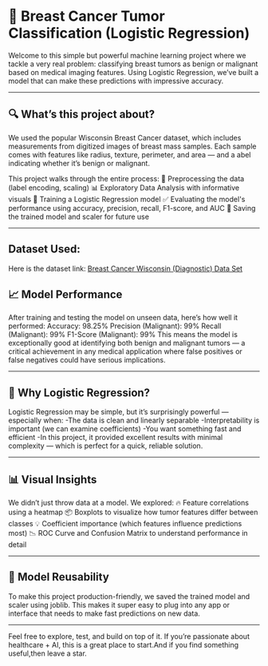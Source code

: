 # 🧬 Breast Cancer Tumor Classification (Logistic Regression)

Welcome to this simple but powerful machine learning project where we tackle a very real problem:
classifying breast tumors as benign or malignant based on medical imaging features. Using Logistic 
Regression, we’ve built a model that can make these predictions with impressive accuracy.

-----------------------------------------------------------------------------------------------------

## 🔍 What’s this project about?

We used the popular Wisconsin Breast Cancer dataset, which includes measurements from digitized images 
of breast mass samples. Each sample comes with features like radius, texture, perimeter, and area — and a 
abel indicating whether it’s benign or malignant.

This project walks through the entire process:
🧹 Preprocessing the data (label encoding, scaling)
📊 Exploratory Data Analysis with informative visuals
🤖 Training a Logistic Regression model
✅ Evaluating the model's performance using accuracy, precision, recall, F1-score, and AUC
💾 Saving the trained model and scaler for future use

-------------------------------------------------------------------------------------------------------

## Dataset Used:
Here is the dataset link:
[Breast Cancer Wisconsin (Diagnostic) Data Set](https://www.kaggle.com/datasets/uciml/breast-cancer-wisconsin-data)

## 📈 Model Performance

After training and testing the model on unseen data, here’s how well it performed:
Accuracy: 98.25%
Precision (Malignant): 99%
Recall (Malignant): 99%
F1-Score (Malignant): 99%
This means the model is exceptionally good at identifying both benign and malignant tumors — 
a critical achievement in any medical application where false positives or false negatives could
have serious implications.

--------------------------------------------------------------------------------------------------------

## 🧠 Why Logistic Regression?

Logistic Regression may be simple, but it’s surprisingly powerful — especially when:
-The data is clean and linearly separable
-Interpretability is important (we can examine coefficients)
-You want something fast and efficient
-In this project, it provided excellent results with minimal complexity — which is perfect for a quick, 
reliable solution.

----------------------------------------------------------------------------------------------------------

## 📊 Visual Insights

We didn’t just throw data at a model. We explored:
🔥 Feature correlations using a heatmap
📦 Boxplots to visualize how tumor features differ between classes
💡 Coefficient importance (which features influence predictions most)
📉 ROC Curve and Confusion Matrix to understand performance in detail

------------------------------------------------------------------------------------------------------------

## 💾 Model Reusability

To make this project production-friendly, we saved the trained model and scaler using joblib. This makes it super
easy to plug into any app or interface that needs to make fast predictions on new data.

-----------------------------------------------------------------------------------------------------------------

Feel free to explore, test, and build on top of it. If you’re passionate about healthcare + AI, this is a great 
place to start.And if you find something useful,then leave a star.



